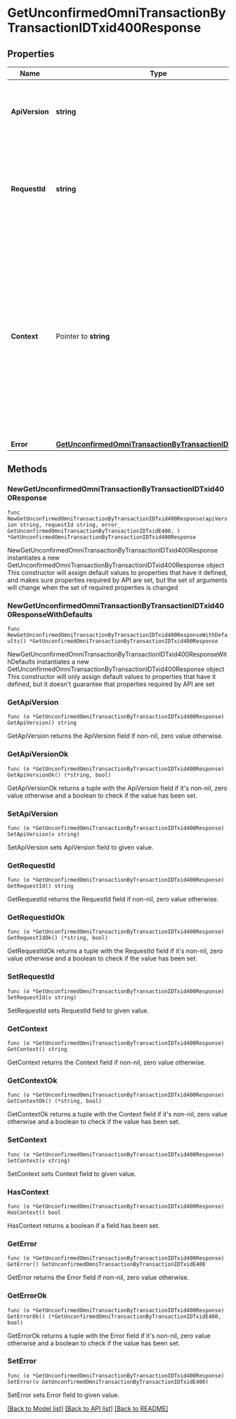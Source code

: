 # GetUnconfirmedOmniTransactionByTransactionIDTxid400Response

## Properties

Name | Type | Description | Notes
------------ | ------------- | ------------- | -------------
**ApiVersion** | **string** | Specifies the version of the API that incorporates this endpoint. | 
**RequestId** | **string** | Defines the ID of the request. The &#x60;requestId&#x60; is generated by Crypto APIs and it&#39;s unique for every request. | 
**Context** | Pointer to **string** | In batch situations the user can use the context to correlate responses with requests. This property is present regardless of whether the response was successful or returned as an error. &#x60;context&#x60; is specified by the user. | [optional] 
**Error** | [**GetUnconfirmedOmniTransactionByTransactionIDTxidE400**](GetUnconfirmedOmniTransactionByTransactionIDTxidE400.md) |  | 

## Methods

### NewGetUnconfirmedOmniTransactionByTransactionIDTxid400Response

`func NewGetUnconfirmedOmniTransactionByTransactionIDTxid400Response(apiVersion string, requestId string, error_ GetUnconfirmedOmniTransactionByTransactionIDTxidE400, ) *GetUnconfirmedOmniTransactionByTransactionIDTxid400Response`

NewGetUnconfirmedOmniTransactionByTransactionIDTxid400Response instantiates a new GetUnconfirmedOmniTransactionByTransactionIDTxid400Response object
This constructor will assign default values to properties that have it defined,
and makes sure properties required by API are set, but the set of arguments
will change when the set of required properties is changed

### NewGetUnconfirmedOmniTransactionByTransactionIDTxid400ResponseWithDefaults

`func NewGetUnconfirmedOmniTransactionByTransactionIDTxid400ResponseWithDefaults() *GetUnconfirmedOmniTransactionByTransactionIDTxid400Response`

NewGetUnconfirmedOmniTransactionByTransactionIDTxid400ResponseWithDefaults instantiates a new GetUnconfirmedOmniTransactionByTransactionIDTxid400Response object
This constructor will only assign default values to properties that have it defined,
but it doesn't guarantee that properties required by API are set

### GetApiVersion

`func (o *GetUnconfirmedOmniTransactionByTransactionIDTxid400Response) GetApiVersion() string`

GetApiVersion returns the ApiVersion field if non-nil, zero value otherwise.

### GetApiVersionOk

`func (o *GetUnconfirmedOmniTransactionByTransactionIDTxid400Response) GetApiVersionOk() (*string, bool)`

GetApiVersionOk returns a tuple with the ApiVersion field if it's non-nil, zero value otherwise
and a boolean to check if the value has been set.

### SetApiVersion

`func (o *GetUnconfirmedOmniTransactionByTransactionIDTxid400Response) SetApiVersion(v string)`

SetApiVersion sets ApiVersion field to given value.


### GetRequestId

`func (o *GetUnconfirmedOmniTransactionByTransactionIDTxid400Response) GetRequestId() string`

GetRequestId returns the RequestId field if non-nil, zero value otherwise.

### GetRequestIdOk

`func (o *GetUnconfirmedOmniTransactionByTransactionIDTxid400Response) GetRequestIdOk() (*string, bool)`

GetRequestIdOk returns a tuple with the RequestId field if it's non-nil, zero value otherwise
and a boolean to check if the value has been set.

### SetRequestId

`func (o *GetUnconfirmedOmniTransactionByTransactionIDTxid400Response) SetRequestId(v string)`

SetRequestId sets RequestId field to given value.


### GetContext

`func (o *GetUnconfirmedOmniTransactionByTransactionIDTxid400Response) GetContext() string`

GetContext returns the Context field if non-nil, zero value otherwise.

### GetContextOk

`func (o *GetUnconfirmedOmniTransactionByTransactionIDTxid400Response) GetContextOk() (*string, bool)`

GetContextOk returns a tuple with the Context field if it's non-nil, zero value otherwise
and a boolean to check if the value has been set.

### SetContext

`func (o *GetUnconfirmedOmniTransactionByTransactionIDTxid400Response) SetContext(v string)`

SetContext sets Context field to given value.

### HasContext

`func (o *GetUnconfirmedOmniTransactionByTransactionIDTxid400Response) HasContext() bool`

HasContext returns a boolean if a field has been set.

### GetError

`func (o *GetUnconfirmedOmniTransactionByTransactionIDTxid400Response) GetError() GetUnconfirmedOmniTransactionByTransactionIDTxidE400`

GetError returns the Error field if non-nil, zero value otherwise.

### GetErrorOk

`func (o *GetUnconfirmedOmniTransactionByTransactionIDTxid400Response) GetErrorOk() (*GetUnconfirmedOmniTransactionByTransactionIDTxidE400, bool)`

GetErrorOk returns a tuple with the Error field if it's non-nil, zero value otherwise
and a boolean to check if the value has been set.

### SetError

`func (o *GetUnconfirmedOmniTransactionByTransactionIDTxid400Response) SetError(v GetUnconfirmedOmniTransactionByTransactionIDTxidE400)`

SetError sets Error field to given value.



[[Back to Model list]](../README.md#documentation-for-models) [[Back to API list]](../README.md#documentation-for-api-endpoints) [[Back to README]](../README.md)



